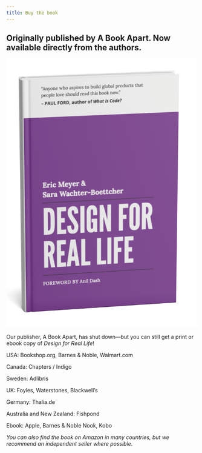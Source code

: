 ```yaml
---
title: Buy the book
---
```

## Originally published by A Book Apart. Now available directly from the authors.

![Mockup of Design for Real Life print edition with the new 2024 cover](../image/dfrl-new-cover.png "Design for Real Life")

Our publisher, A Book Apart, has shut down—but you can still get a print or ebook copy of *Design for Real Life*! 

USA: Bookshop.org, Barnes & Noble, Walmart.com

Canada: Chapters / Indigo 



Sweden: Adlibris



UK: Foyles, Waterstones, Blackwell’s



Germany: Thalia.de



Australia and New Zealand: Fishpond



Ebook: Apple, Barnes & Noble Nook, Kobo

*You can also find the book on Amazon in many countries, but we recommend an independent seller where possible.*
